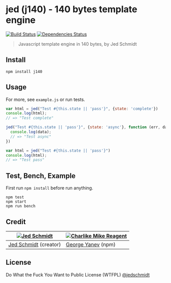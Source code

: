 # jed (j140) - 140 bytes template engine

[![Build Status](https://travis-ci.org/tunnckoCore/j140.png)](https://travis-ci.org/tunnckoCore/j140) [![Dependencies Status](https://david-dm.org/tunnckoCore/j140/status.svg)](https://david-dm.org/tunnckoCore/j140)

> Javascript template engine in 140 bytes, by Jed Schmidt

## Install

```
npm install j140
```

## Usage
For more, see `example.js` or run tests.
```js
var html = jed("Test #{this.state || 'pass'}", {state: 'complete'})
console.log(html);
// => "Test complete"

jed("Test #{this.state || 'pass'}", {state: 'async'}, function (err, data) {
  console.log(data);
  // => "Test async"
})

var html = jed("Test #{this.state || 'pass'}")
console.log(html);
// => "Test pass"
```

## Test, Bench, Example
First run `npm install` before run anything.
```
npm test
npm start
npm run bench
```

## Credit

[![Jed Schmidt](https://avatars0.githubusercontent.com/u/4433?s=144)](https://github.com/jed) | [![Charlike Mike Reagent](https://avatars2.githubusercontent.com/u/5038030?s=144)](https://github.com/tunnckoCore)
---|---
[Jed Schmidt](http://jed.is) (creator) | [George Yanev](https://github.com/tunnckoCore) (npm)


## License
Do What the Fuck You Want to Public License (WTFPL) [@jedschmidt](https://twitter.com/jedschmidt)